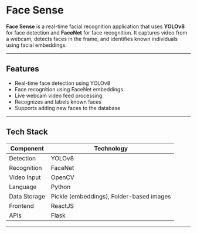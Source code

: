 # Face Sense

**Face Sense** is a real-time facial recognition application that uses **YOLOv8** for face detection and **FaceNet** for face recognition. It captures video from a webcam, detects faces in the frame, and identifies known individuals using facial embeddings.

---

## Features

- Real-time face detection using YOLOv8
- Face recognition using FaceNet embeddings
- Live webcam video feed processing
- Recognizes and labels known faces
- Supports adding new faces to the database

---

## Tech Stack

| Component       | Technology     |
|-----------------|----------------|
| Detection       | YOLOv8         |
| Recognition     | FaceNet        |
| Video Input     | OpenCV         |
| Language        | Python         |
| Data Storage    | Pickle (embeddings), Folder-based images |
| Frontend        | ReactJS        |
| APIs            | Flask          |

---
